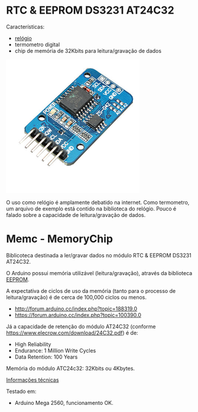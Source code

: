 # RTC & EEPROM DS3231 AT24C32
Características:
* [relógio](http://www.elecrow.com/download/AT24C32_TEST.zip)
* termometro digital
* chip de memória de 32Kbits para leitura/gravação de dados

![Alt text](https://github.com/chechelaky/Arduino/blob/master/Memc/atc24c32.jpg "Módulo DS3231 AT24C32")

O uso como relógio é amplamente debatido na internet.
Como termometro, um arquivo de exemplo está contido na biblioteca do relógio.
Pouco é falado sobre a capacidade de leitura/gravação de dados.

# Memc - MemoryChip
Biblicoteca destinada a ler/gravar dados no módulo RTC & EEPROM DS3231 AT24C32.

O Arduino possui memória utilizável (leitura/gravação), através da biblioteca [EEPROM](https://www.arduino.cc/en/Reference/EEPROM).

A expectativa de ciclos de uso da memória (tanto para o processo de leitura/gravação) é de cerca de 100,000 ciclos ou menos.
* http://forum.arduino.cc/index.php?topic=188319.0
* https://forum.arduino.cc/index.php?topic=100390.0

Já a capacidade de retenção do módulo AT24C32 (conforme https://www.elecrow.com/download/24C32.pdf) é de:
* High Reliability
* Endurance: 1 Million Write Cycles
* Data Retention: 100 Years

Memória do módulo ATC24c32: 32Kbits ou 4Kbytes.

[Informações técnicas](https://www.elecrow.com/rtc-eeprom-module-ds3231-at24c32-p-863.html)

Testado em:
* Arduino Mega 2560, funcionamento OK.

